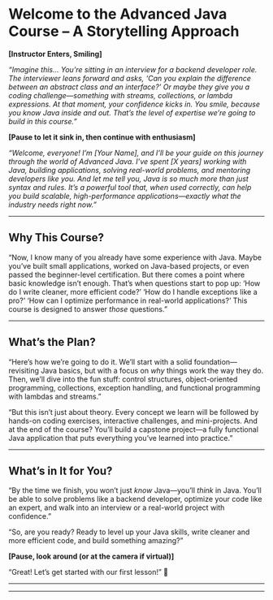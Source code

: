 # Welcome to the Advanced Java Course – A Storytelling Approach

**[Instructor Enters, Smiling]**

_“Imagine this… You’re sitting in an interview for a backend developer role. The interviewer leans forward and asks, ‘Can you explain the difference between an abstract class and an interface?’ Or maybe they give you a coding challenge—something with streams, collections, or lambda expressions. At that moment, your confidence kicks in. You smile, because you *know* Java inside and out. That’s the level of expertise we’re going to build in this course.”_

**[Pause to let it sink in, then continue with enthusiasm]**

_“Welcome, everyone! I’m [Your Name], and I’ll be your guide on this journey through the world of Advanced Java. I’ve spent [X years] working with Java, building applications, solving real-world problems, and mentoring developers like you. And let me tell you, Java is *so much more* than just syntax and rules. It’s a powerful tool that, when used correctly, can help you build scalable, high-performance applications—exactly what the industry needs right now.”_

---  

## Why This Course?

“Now, I know many of you already have some experience with Java. Maybe you’ve built small applications, worked on Java-based projects, or even passed the beginner-level certification. But there comes a point where basic knowledge isn’t enough. That’s when questions start to pop up: ‘How do I write cleaner, more efficient code?’ ‘How do I handle exceptions like a pro?’ ‘How can I optimize performance in real-world applications?’ This course is designed to answer *those* questions.”

---  

## What’s the Plan?

“Here’s how we’re going to do it. We’ll start with a solid foundation—revisiting Java basics, but with a focus on *why* things work the way they do. Then, we’ll dive into the fun stuff: control structures, object-oriented programming, collections, exception handling, and functional programming with lambdas and streams.”

“But this isn’t just about theory. Every concept we learn will be followed by hands-on coding exercises, interactive challenges, and mini-projects. And at the end of the course? You’ll build a capstone project—a fully functional Java application that puts everything you’ve learned into practice.”

---  

## What’s in It for You?

“By the time we finish, you won’t just *know* Java—you’ll *think* in Java. You’ll be able to solve problems like a backend developer, optimize your code like an expert, and walk into an interview or a real-world project with confidence.”

“So, are you ready? Ready to level up your Java skills, write cleaner and more efficient code, and build something amazing?”

**[Pause, look around (or at the camera if virtual)]**

“Great! Let’s get started with our first lesson!” 🚀  

---

---
